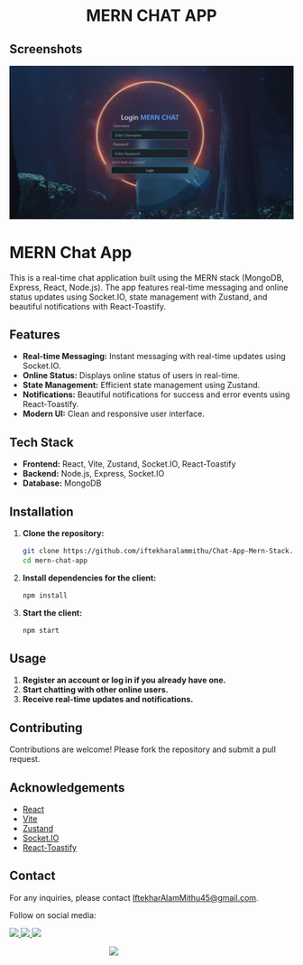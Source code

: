 <div style="text-align: center;"> <h1>MERN CHAT APP</h1> </div>

## Screenshots

![alt text](image.png)

# MERN Chat App

This is a real-time chat application built using the MERN stack (MongoDB, Express, React, Node.js). The app features real-time messaging and online status updates using Socket.IO, state management with Zustand, and beautiful notifications with React-Toastify.

## Features

- **Real-time Messaging:** Instant messaging with real-time updates using Socket.IO.
- **Online Status:** Displays online status of users in real-time.
- **State Management:** Efficient state management using Zustand.
- **Notifications:** Beautiful notifications for success and error events using React-Toastify.
- **Modern UI:** Clean and responsive user interface.

## Tech Stack

- **Frontend:** React, Vite, Zustand, Socket.IO, React-Toastify
- **Backend:** Node.js, Express, Socket.IO
- **Database:** MongoDB

## Installation

1. **Clone the repository:**

   ```bash
   git clone https://github.com/iftekharalammithu/Chat-App-Mern-Stack.git
   cd mern-chat-app

   ```

2. **Install dependencies for the client:**

   ```bash
   npm install

   ```

3. **Start the client:**
   ```bash
   npm start
   ```

## Usage

1. **Register an account or log in if you already have one.**
2. **Start chatting with other online users.**
3. **Receive real-time updates and notifications.**

## Contributing

Contributions are welcome! Please fork the repository and submit a pull request.

## Acknowledgements

- [React](https://reactjs.org/)
- [Vite](https://vitejs.dev/)
- [Zustand](https://github.com/pmndrs/zustand)
- [Socket.IO](https://socket.io/)
- [React-Toastify](https://github.com/fkhadra/react-toastify)

## Contact

For any inquiries, please contact [IftekharAlamMithu45@gmail.com](mailto:iftekharalammithu45@gmail.com).

Follow on social media:

[<img src="https://user-images.githubusercontent.com/74038190/235294011-b8074c31-9097-4a65-a594-4151b58743a8.gif" width="50">
](https://x.com/M1thuChowdhury)
[<img src="https://user-images.githubusercontent.com/74038190/235294012-0a55e343-37ad-4b0f-924f-c8431d9d2483.gif" width="50">
](https://www.linkedin.com/in/iftekharalammithu/)
[<img src="https://user-images.githubusercontent.com/74038190/235294013-a33e5c43-a01c-43f6-b44d-a406d8b4ab75.gif" width="50">
](https://www.instagram.com/iftekharalammithu/)

<div style="text-align: center;">
  <a href="https://www.buymeacoffee.com/iftekharalammithu">
    <img src="https://media.giphy.com/media/o7RZbs4KAA6tvM4H6j/giphy.gif" style=" display: block; margin: auto;" width="150">
  </a>
</div>
